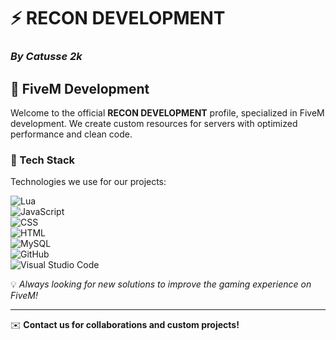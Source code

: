 # ⚡ RECON DEVELOPMENT  

### *By Catusse 2k*  

## 🚀 FiveM Development  

Welcome to the official **RECON DEVELOPMENT** profile, specialized in FiveM development. We create custom resources for servers with optimized performance and clean code.  

### 🧠 Tech Stack  
Technologies we use for our projects:  

![Lua](https://img.shields.io/badge/-Lua-2C2D72?style=flat&logo=lua&logoColor=white)  
![JavaScript](https://img.shields.io/badge/-JavaScript-F7DF1E?style=flat&logo=javascript&logoColor=black)  
![CSS](https://img.shields.io/badge/-CSS-1572B6?style=flat&logo=css3&logoColor=white)  
![HTML](https://img.shields.io/badge/-HTML-E34F26?style=flat&logo=html5&logoColor=white)  
![MySQL](https://img.shields.io/badge/-MySQL-4479A1?style=flat&logo=mysql&logoColor=white)  
![GitHub](https://img.shields.io/badge/-GitHub-181717?style=flat&logo=github&logoColor=white)  
![Visual Studio Code](https://img.shields.io/badge/-VS%20Code-007ACC?style=flat&logo=visualstudiocode&logoColor=white)  

💡 *Always looking for new solutions to improve the gaming experience on FiveM!*  

---
✉️ **Contact us for collaborations and custom projects!**  